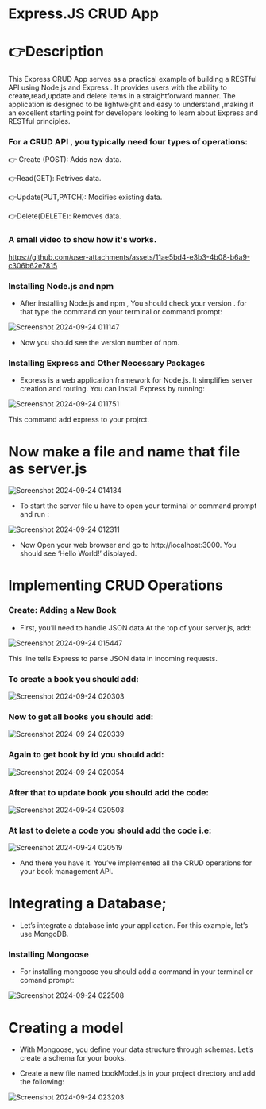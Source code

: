 # Express.JS CRUD App

# 👉Description

   This Express CRUD App serves as a practical example of building a RESTful API using Node.js and Express . It provides users with the ability to create,read,update and delete items in a straightforward manner. The application is designed to be lightweight and easy to understand ,making it an excellent starting point for developers looking to learn about Express and RESTful principles.

### For a CRUD API , you typically need four types of operations:

👉 Create (POST): Adds new data.

👉Read(GET): Retrives data.

👉Update(PUT,PATCH): Modifies existing data.

👉Delete(DELETE): Removes data.

### A small video to show how it's works.

https://github.com/user-attachments/assets/11ae5bd4-e3b3-4b08-b6a9-c306b62e7815

### Installing Node.js and npm

- After installing Node.js and npm , You should check your version . for that type the command on your terminal or command prompt:

![Screenshot 2024-09-24 011147](https://github.com/user-attachments/assets/a99240e8-d130-42a4-ab31-d4bfd2a2298b)

- Now you should see the version number of npm.

### Installing Express and Other Necessary Packages

- Express is a web application framework for Node.js. It simplifies server creation and routing. You can Install Express by running:


![Screenshot 2024-09-24 011751](https://github.com/user-attachments/assets/36657153-53b6-409f-9111-7a3202ea8cde)

This command add express to your projrct.

# Now make a file and name that file as server.js

![Screenshot 2024-09-24 014134](https://github.com/user-attachments/assets/0c5b1893-faa3-48b5-a736-4b2eb91a484a)

- To start the server file u have to open your terminal or command prompt and run :

![Screenshot 2024-09-24 012311](https://github.com/user-attachments/assets/15aa6490-7fae-4ffb-85d2-3503f021d501)

- Now Open your web browser and go to http://localhost:3000. You should see ‘Hello World!’ displayed.

# Implementing CRUD Operations
### Create: Adding a New Book
- First, you’ll need to handle JSON data.At the top of your server.js, add:

![Screenshot 2024-09-24 015447](https://github.com/user-attachments/assets/0018c7ef-caf4-4257-a693-d1b13c4fe827)

This line tells Express to parse JSON data in incoming requests.
### To create a book you should add:

![Screenshot 2024-09-24 020303](https://github.com/user-attachments/assets/84ae832c-30bb-4087-b80f-092b85d24f57)

### Now to get all books you should add:

![Screenshot 2024-09-24 020339](https://github.com/user-attachments/assets/072e5da7-44a2-4505-a9ae-026ec6bf01be)

### Again to get book by id you should add:

![Screenshot 2024-09-24 020354](https://github.com/user-attachments/assets/5551bc97-e424-496c-9530-d74a3d990ccd)

### After that to update book you should add the code:

![Screenshot 2024-09-24 020503](https://github.com/user-attachments/assets/5fe4e615-0ae4-410d-89f2-3942e754692d)

### At last to delete a code you should add the code i.e:

![Screenshot 2024-09-24 020519](https://github.com/user-attachments/assets/bc8013f6-0fa8-4e4c-8149-a2dd4175d59c)

- And there you have it. You’ve implemented all the CRUD operations for your book management API.

# Integrating a Database;
- Let’s integrate a database into your application. For this example, let’s use MongoDB.

### Installing Mongoose
- For installing mongoose you should add a command in your terminal or comand prompt:

![Screenshot 2024-09-24 022508](https://github.com/user-attachments/assets/468f64e2-5369-4e65-93f6-f5cc5a11288b)

# Creating a model
- With Mongoose, you define your data structure through schemas. Let’s create a schema for your books.

- Create a new file named bookModel.js in your project directory and add the following:

![Screenshot 2024-09-24 023203](https://github.com/user-attachments/assets/4e302316-0d36-492b-bcaa-15d18e2d9bb5)
